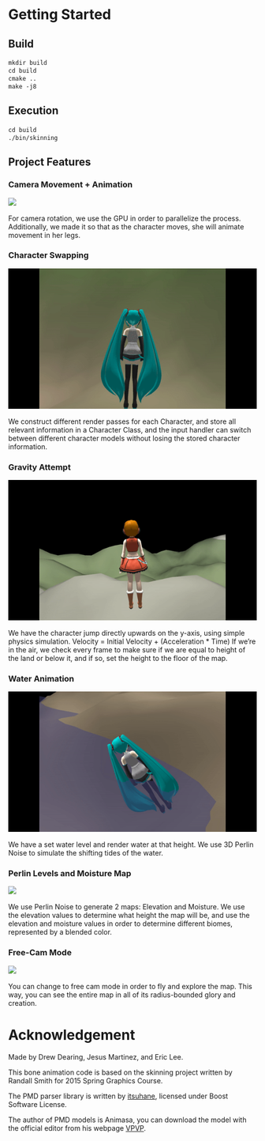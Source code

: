 # Getting Started

## Build
```
mkdir build
cd build
cmake ..
make -j8
```

## Execution
```
cd build
./bin/skinning
```

## Project Features

<a id="camera"></a>
### Camera Movement + Animation
<a href="#camera"><img src="/assets/gifs/animationcamera.gif"/></a>

For camera rotation, we use the GPU in order to parallelize the process.
Additionally, we made it so that as the character moves, she will animate movement in her legs.

<a id="characterswapping"></a>
### Character Swapping
<a href="#characterswapping"><img src="/assets/gifs/character_swap.gif"/></a>

We construct different render passes for each Character, and store all relevant information in a Character Class, and the input handler can switch between different character models without losing the stored character information.

<a id="gravity"></a>
### Gravity Attempt
<a href="#gravity"><img src="/assets/gifs/gravity-1.gif"/></a>

We have the character jump directly upwards on the y-axis, using simple physics simulation.
Velocity = Initial Velocity + (Acceleration * Time)
If we’re in the air, we check every frame to make sure if we are equal to height of the land or below it, and if so, set the height to the floor of the map.

<a id="water"></a>
### Water Animation
<a href="#water"><img src="/assets/gifs/water-1.gif"/></a>

We have a set water level and render water at that height.
We use 3D Perlin Noise to simulate the shifting tides of the water.

<a id="perlinlevels"></a>
### Perlin Levels and Moisture Map
<a href="#perlinlevels"><img src="/assets/gifs/water2snow-1.gif"/></a>

We use Perlin Noise to generate 2 maps: Elevation and Moisture.
We use the elevation values to determine what height the map will be, and use the elevation and moisture values in order to determine different biomes, represented by a blended color.

<a id="freecam"></a>
### Free-Cam Mode
<a href="#freecam"><img src="/assets/gifs/fps_mode-2.gif"/></a>

You can change to free cam mode in order to fly and explore the map. This way, you can see the entire map in all of its radius-bounded glory and creation.

# Acknowledgement 

Made by Drew Dearing, Jesus Martinez, and Eric Lee.

This bone animation code is based on the skinning project written by
Randall Smith for 2015 Spring Graphics Course.

The PMD parser library is written by
[itsuhane](https://github.com/itsuhane/libmmd), licensed under Boost Software
License.

The author of PMD models is Animasa, you can download the model with the
official editor from his webpage [VPVP](http://www.geocities.jp/higuchuu4/index_e.htm).
